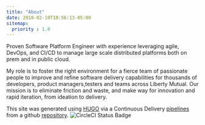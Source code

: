 ```yaml
---
title: "About"
date: 2018-02-10T18:56:13-05:00
sitemap:
  priority : 1.0
---
```

<p class="mb-5">Proven Software Platform Engineer with experience leveraging agile, DevOps, and CI/CD to manage large scale distributed platforms both on prem and in public cloud.</p>
<p class="mb-5">My role is to foster the right environment for a fierce team of passionate people to improve and refine software delivery capabilities for thousands of developers, product managers,testers and teams across Liberty Mutual. Our mission is to eliminate friction and waste, and make way for innovation and rapid iteration, from ideation to delivery.</p>
<p class="mb-5">This site was generated using <a href="https://gohugo.io/">HUGO</a> via a Continuous Delivery <a href="https://circleci.com/gh/eddiewebb/json-resume">pipelines</a> from a github <a href="https://github.com/eddiewebb/json-resume">repository</a>. <img src="https://circleci.com/gh/eddiewebb/json-resume.svg?style=svg" alt="CircleCI Status Badge"/></p>

